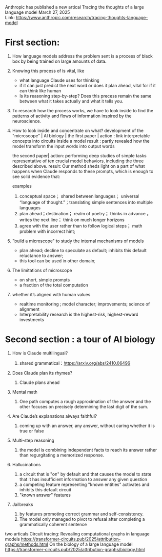 Anthropic has published a new artical Tracing the thoughts of a large language model
March 27, 2025  
Link: https://www.anthropic.com/research/tracing-thoughts-language-model

# First section:
1. How language models address the problem sent is a process of black box by being trained on large amounts of data.
2. Knowing this process of is vital, like 
    - what language Claude uses for thinking
    - if it can just predict the next word or does it plan ahead, vital for if it can think like human
    - Is its reasoning step-by-step? Does this precess remain the same between what it takes actually and what it tells you.
3. To research how the process works, we have to look inside to find the patterns of activity and flows of information inspired by the neuroscience.
4. How to look inside and concentrate on what?
    development of the "microscope" | AI biology | 
    the first paper | 
        action : link interpretable concepts into circuits inside a model
        result : partly revealed how the model transform the input words into output words

    the second paper| 
        action: performing deep studies of simple tasks representative of ten crucial model behaviors, including the three described above.
        result: Our method sheds light on a part of what happens when Claude responds to these prompts, which is enough to see solid evidence that:

    examples
    1. conceptual space；  shared between languages； universal “language of thought.”；translating simple sentences into multiple languages
    2. plan ahead；destination； realm of poetry； thinks  in advance ， writes the next line； think on much longer horizons
    3. agree with the user rather than to follow logical steps； math problem with incorrect hint; 

5.  "build a microscope" to study the internal mechanisms of models
    - plan ahead; decline to speculate as default; inhibits this default reluctance to answer; 
    - this tool can be used in other domain;

6.  The limitations of microscope
    - on short, simple prompts
    - a fraction of the total computation

7. whether it’s aligned with human values
    - realtime monitoring ; model character; improvements; science of alignment
    - Interpretability research is the highest-risk, highest-reward investments

# Second section : a tour of AI biology
1. How is Claude multilingual?
    1.  shared grammatical：https://arxiv.org/abs/2410.06496

2. Does Claude plan its rhymes?
    1. Claude plans ahead

3. Mental math
    1. One path computes a rough approximation of the answer and the other focuses on precisely determining the last digit of the sum.
    

4. Are Claude’s explanations always faithful?
    1. coming up with an answer, any answer, without caring whether it is true or false

5. Multi-step reasoning
    1. the model is combining independent facts to reach its answer rather than regurgitating a memorized response.
6. Hallucinations
    1. a circuit that is "on" by default and that causes the model to state that it has insufficient information to answer any given question
    2. a competing feature representing "known entities" activates and inhibits this default circuit 
    3. "known answer" features
7. Jailbreaks
    1. by features promoting correct grammar and self-consistency.
    2. The model only managed to pivot to refusal after completing a grammatically coherent sentence 


two articals
Circuit tracing: Revealing computational graphs in language models
    https://transformer-circuits.pub/2025/attribution-graphs/methods.html
On the biology of a large language model
    https://transformer-circuits.pub/2025/attribution-graphs/biology.html
